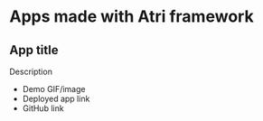 # Apps made with Atri framework 

## App title

Description

- Demo GIF/image
- Deployed app link
- GitHub link 
